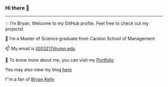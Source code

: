### Hi there 👋

---

✨ I’m Bryan. Welcome to my GitHub profile. Feel free to check out my projects!

🔭 I’m a Master of Science graduate from Carslon School of Management

📫 My email is li003217@umn.edu

🚀 To know more about me, you can visit my [Portfolio](https://sitongruc.github.io/)

You may also view my blog [here](https://sitongruc.github.io/sitongliblog/index.html)

I''m a fan of [Bryan Kelly](https://www.bryankellyacademic.org/)

